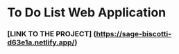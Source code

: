 # To Do List Web Application

### [LINK TO THE PROJECT] (https://sage-biscotti-d63e1a.netlify.app/)
